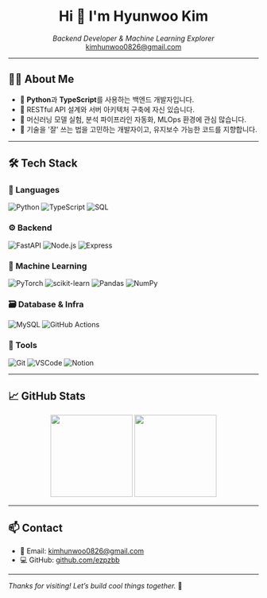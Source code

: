 <h1 align="center">Hi 👋 I'm Hyunwoo Kim</h1>
<p align="center">
  <i>Backend Developer & Machine Learning Explorer</i><br />
  <a href="mailto:kimhunwoo0826@gmail.com">kimhunwoo0826@gmail.com</a>
</p>

---

## 🧑‍💻 About Me

- 🧠 **Python**과 **TypeScript**를 사용하는 백엔드 개발자입니다.
- 🔧 RESTful API 설계와 서버 아키텍처 구축에 자신 있습니다.
- 🤖 머신러닝 모델 실험, 분석 파이프라인 자동화, MLOps 환경에 관심 많습니다.
- 🧩 기술을 '잘' 쓰는 법을 고민하는 개발자이고, 유지보수 가능한 코드를 지향합니다.

---

## 🛠️ Tech Stack

### 📌 Languages
![Python](https://img.shields.io/badge/Python-3776AB?style=flat&logo=python&logoColor=white)
![TypeScript](https://img.shields.io/badge/TypeScript-3178C6?style=flat&logo=typescript&logoColor=white)
![SQL](https://img.shields.io/badge/SQL-336791?style=flat&logo=postgresql&logoColor=white)

### ⚙️ Backend
![FastAPI](https://img.shields.io/badge/FastAPI-009688?style=flat&logo=fastapi&logoColor=white)
![Node.js](https://img.shields.io/badge/Node.js-339933?style=flat&logo=node.js&logoColor=white)
![Express](https://img.shields.io/badge/Express-000000?style=flat&logo=express&logoColor=white)

### 🧠 Machine Learning
![PyTorch](https://img.shields.io/badge/PyTorch-EE4C2C?style=flat&logo=pytorch&logoColor=white)
![scikit-learn](https://img.shields.io/badge/scikit--learn-F7931E?style=flat&logo=scikit-learn&logoColor=white)
![Pandas](https://img.shields.io/badge/Pandas-150458?style=flat&logo=pandas)
![NumPy](https://img.shields.io/badge/NumPy-013243?style=flat&logo=numpy)

### 🗃️ Database & Infra
![MySQL](https://img.shields.io/badge/MySQL-005C84?style=flat&logo=mysql&logoColor=white)
![GitHub Actions](https://img.shields.io/badge/GitHub%20Actions-2088FF?style=flat&logo=github-actions&logoColor=white)

### 🧰 Tools
![Git](https://img.shields.io/badge/Git-F05032?style=flat&logo=git&logoColor=white)
![VSCode](https://img.shields.io/badge/VSCode-007ACC?style=flat&logo=visual-studio-code&logoColor=white)
![Notion](https://img.shields.io/badge/Notion-000000?style=flat&logo=notion&logoColor=white)

---

## 📈 GitHub Stats

<p align="center">
  <img src="https://github-readme-stats.vercel.app/api?username=ezpzbb&show_icons=true&theme=default" height="165" />
  <img src="https://github-readme-stats.vercel.app/api/top-langs/?username=ezpzbb&layout=compact&theme=default" height="165" />
</p>

---

## 📫 Contact

- 📧 Email: kimhunwoo0826@gmail.com  
- 💻 GitHub: [github.com/ezpzbb](https://github.com/ezpzbb)  

---

_Thanks for visiting! Let’s build cool things together._ 🚀
